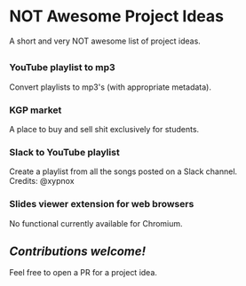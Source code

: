 # NOT Awesome Project Ideas
A short and very NOT awesome list of project ideas.     
## 
### YouTube playlist to mp3         
Convert playlists to mp3's (with appropriate metadata).        
### KGP market      
A place to buy and sell shit exclusively for students.       
### Slack to YouTube playlist           
Create a playlist from all the songs posted on a Slack channel.               
Credits: @xypnox       
### Slides viewer extension for web browsers
No functional currently available for Chromium.
## _Contributions welcome!_
Feel free to open a PR for a project idea.
